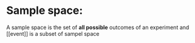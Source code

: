 # Sample space:
A sample space is the set of **all possible** outcomes of an experiment and [[event]] is a subset of sampel space